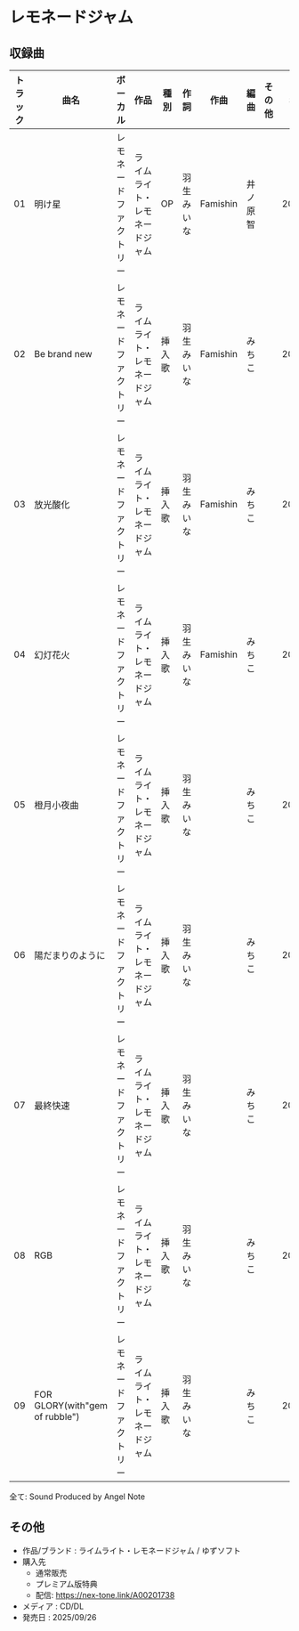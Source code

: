 # レモネードジャム

## 収録曲

| トラック | 曲名 | ボーカル | 作品 | 種別 | 作詞 | 作曲 | 編曲 | その他 | 年 |
|---|---|---|---|---|---|---|---|---|---|
| 01 | 明け星 | レモネードファクトリー | ライムライト・レモネードジャム | OP | 羽生みいな | Famishin | 井ノ原 智 | | 2025 |
| 02 | Be brand new | レモネードファクトリー | ライムライト・レモネードジャム | 挿入歌 | 羽生みいな | Famishin | みちこ | | 2025 |
| 03 | 放光酸化 | レモネードファクトリー | ライムライト・レモネードジャム | 挿入歌 | 羽生みいな | Famishin | みちこ | | 2025 |
| 04 | 幻灯花火 | レモネードファクトリー | ライムライト・レモネードジャム | 挿入歌 | 羽生みいな | Famishin | みちこ | | 2025 |
| 05 | 橙月小夜曲 | レモネードファクトリー | ライムライト・レモネードジャム | 挿入歌 | 羽生みいな |  | みちこ | | 2025 |
| 06 | 陽だまりのように | レモネードファクトリー | ライムライト・レモネードジャム | 挿入歌 | 羽生みいな |  | みちこ | | 2025 |
| 07 | 最終快速 | レモネードファクトリー | ライムライト・レモネードジャム | 挿入歌 | 羽生みいな |  | みちこ | | 2025 |
| 08 | RGB | レモネードファクトリー | ライムライト・レモネードジャム | 挿入歌 | 羽生みいな |  | みちこ | | 2025 |
| 09 | FOR GLORY(with"gem of rubble") | レモネードファクトリー | ライムライト・レモネードジャム | 挿入歌 | 羽生みいな |  | みちこ | | 2025 |

全て: Sound Produced by Angel Note

## その他

- 作品/ブランド : ライムライト・レモネードジャム / ゆずソフト
- 購入先
    - 通常販売
    - プレミアム版特典
    - 配信: https://nex-tone.link/A00201738
- メディア : CD/DL
- 発売日 : 2025/09/26
